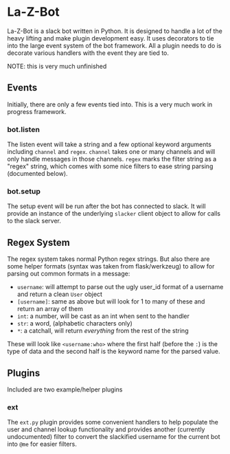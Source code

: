 # La-Z-Bot

La-Z-Bot is a slack bot written in Python.  It is designed to handle a lot of the
heavy lifting and make plugin development easy.  It uses decorators to tie into the
large event system of the bot framework.  All a plugin needs to do is decorate 
various handlers with the event they are tied to.

NOTE: this is very much unfinished

## Events

Initially, there are only a few events tied into.  This is a very much work in
progress framework.

### bot.listen

The listen event will take a string and a few optional keyword arguments including
`channel` and `regex`.  `channel` takes one or many channels and will only handle 
messages in those channels.  `regex` marks the filter string as a "regex" string,
which comes with some nice filters to ease string parsing (documented below).

### bot.setup

The setup event will be run after the bot has connected to slack.  It will provide
an instance of the underlying `slacker` client object to allow for calls to the
slack server.

## Regex System

The regex system takes normal Python regex strings.  But also there are some helper
formats (syntax was taken from flask/werkzeug) to allow for parsing out common 
formats in a message:

* `username`: will attempt to parse out the ugly user_id format of a username and
  return a clean `User` object
* `[username]`: same as above but will look for 1 to many of these and return an
  array of them
* `int`: a number, will be cast as an int when sent to the handler
* `str`: a word, (alphabetic characters only)
* `*`: a catchall, will return *everything* from the rest of the string

These will look like `<username:who>` where the first half (before the `:`) is the
type of data and the second half is the keyword name for the parsed value.

## Plugins

Included are two example/helper plugins

### ext

The `ext.py` plugin provides some convenient handlers to help populate the user and
channel lookup functionality and provides another (currently undocumented) filter
to convert the slackified username for the current bot into `@me` for easier filters.
